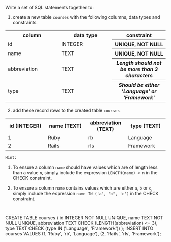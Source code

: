 Write a set of SQL statements together to:

1. create a new table `courses` with the following columns, data types and constraints.

<table>
    <tr>
        <th width='33%'>column</th>
        <th width='33%'>data type</th>
        <th width='33%'>constraint</th>
    </tr>
    <tr>
        <td width='33%'>id</td>
        <td width='33%'>INTEGER</td>
        <th width='33%'>UNIQUE, NOT NULL</th>
    </tr>
    <tr>
        <td width='33%'>name</td>
        <td width='33%'>TEXT</td>
        <th width='33%'>UNIQUE, NOT NULL</th>
    </tr>
    <tr>
        <td width='33%'>abbreviation</td>
        <td width='33%'>TEXT</td>
        <th width='33%'><i>Length should not be more than 3 characters</i></th>
    </tr>
    <tr>
        <td width='33%'>type</td>
        <td width='33%'>TEXT</td>
        <th width='33%'><i>Should be either 'Language' or 'Framework'</i></th>
    </tr>
</table>

2. add these record rows to the created table `courses`

<table>
    <tr>
        <th width='25%'>id (INTEGER)</th>
        <th width='25%'>name (TEXT)</th>
        <th width='25%'>abbreviation (TEXT)</th>
        <th width='25%'>type (TEXT)</th>
    </tr>
    <tr>
        <td width='25%'>1</td>
        <td width='25%'>Ruby</td>
        <td width='25%'>rb</td>
        <td width='25%'>Language</td>
    </tr>
    <tr>
        <td width='25%'>2</td>
        <td width='25%'>Rails</td>
        <td width='25%'>rls</td>
        <td width='25%'>Framework</td>
    </tr>
</table>

`Hint:`

1. To ensure a column `name` should have values which are of length less than a value `n`, simply include the expression `LENGTH(name) < n` in the CHECK constraint.

2. To ensure a column `name` contains values which are either `a`, `b` or `c`, simply include the expression `name IN ('a', 'b', 'c')` in the CHECK constraint.



<codeblock language="sql" dbName="students3-v1.db" focusTableAfterRun="courses" type="exercise" testMode="fixedInput">
<code>

</code>

<solution>
CREATE TABLE courses (
                        id INTEGER NOT NULL UNIQUE,
                        name TEXT NOT NULL UNIQUE,
                        abbreviation TEXT CHECK (LENGTH(abbreviation) <= 3),
                        type TEXT CHECK (type IN ('Language', 'Framework'))
                     );
INSERT INTO courses VALUES
                     (1, 'Ruby', 'rb', 'Language'),
                     (2, 'Rails', 'rls', 'Framework');
</solution>
</codeblock>
